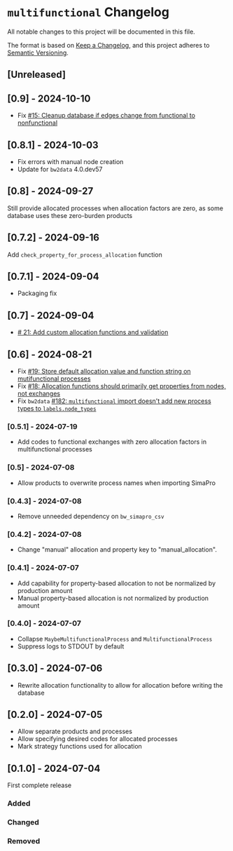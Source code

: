 # `multifunctional` Changelog

All notable changes to this project will be documented in this file.

The format is based on [Keep a Changelog](https://keepachangelog.com/en/1.0.0/),
and this project adheres to [Semantic Versioning](https://semver.org/spec/v2.0.0.html).

## [Unreleased]

## [0.9] - 2024-10-10

* Fix [#15: Cleanup database if edges change from functional to nonfunctional](https://github.com/brightway-lca/multifunctional/issues/15)

## [0.8.1] - 2024-10-03

* Fix errors with manual node creation
* Update for `bw2data` 4.0.dev57

## [0.8] - 2024-09-27

Still provide allocated processes when allocation factors are zero, as some database uses these zero-burden products

## [0.7.2] - 2024-09-16

Add `check_property_for_process_allocation` function

## [0.7.1] - 2024-09-04

* Packaging fix

## [0.7] - 2024-09-04

* [# 21: Add custom allocation functions and validation](https://github.com/brightway-lca/multifunctional/pull/21)

## [0.6] - 2024-08-21

* Fix [#19: Store default allocation value and function string on mutifunctional processes](https://github.com/brightway-lca/multifunctional/issues/19)
* Fix [#18: Allocation functions should primarily get properties from nodes, not exchanges](https://github.com/brightway-lca/multifunctional/issues/18)
* Fix `bw2data` [#182: `multifunctional` import doesn't add new process types to `labels.node_types`](https://github.com/brightway-lca/brightway2-data/issues/182)

### [0.5.1] - 2024-07-19

* Add codes to functional exchanges with zero allocation factors in multifunctional processes

### [0.5] - 2024-07-08

* Allow products to overwrite process names when importing SimaPro

### [0.4.3] - 2024-07-08

* Remove unneeded dependency on `bw_simapro_csv`

### [0.4.2] - 2024-07-08

* Change "manual" allocation and property key to "manual_allocation".

### [0.4.1] - 2024-07-07

* Add capability for property-based allocation  to not be normalized by production amount
* Manual property-based allocation is not normalized by production amount

### [0.4.0] - 2024-07-07

* Collapse `MaybeMultifunctionalProcess` and `MultifunctionalProcess`
* Suppress logs to STDOUT by default

## [0.3.0] - 2024-07-06

* Rewrite allocation functionality to allow for allocation before writing the database

## [0.2.0] - 2024-07-05

* Allow separate products and processes
* Allow specifying desired codes for allocated processes
* Mark strategy functions used for allocation

## [0.1.0] - 2024-07-04

First complete release

### Added

### Changed

### Removed
